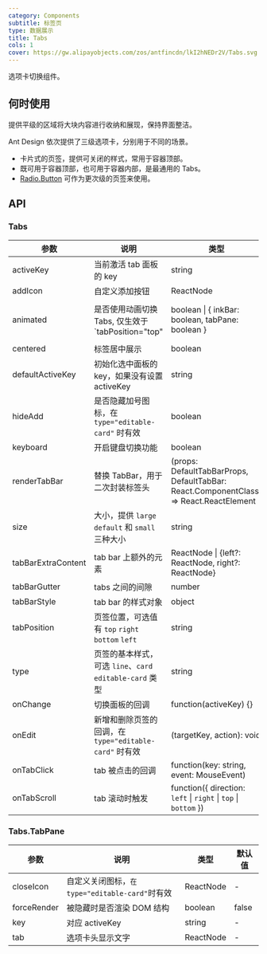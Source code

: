 ```yaml
---
category: Components
subtitle: 标签页
type: 数据展示
title: Tabs
cols: 1
cover: https://gw.alipayobjects.com/zos/antfincdn/lkI2hNEDr2V/Tabs.svg
---
```


选项卡切换组件。

## 何时使用

提供平级的区域将大块内容进行收纳和展现，保持界面整洁。

Ant Design 依次提供了三级选项卡，分别用于不同的场景。

- 卡片式的页签，提供可关闭的样式，常用于容器顶部。
- 既可用于容器顶部，也可用于容器内部，是最通用的 Tabs。
- [Radio.Button](/components/radio/#components-radio-demo-radiobutton) 可作为更次级的页签来使用。

## API

### Tabs

| 参数 | 说明 | 类型 | 默认值 | 版本 |
| --- | --- | --- | --- | --- |
| activeKey | 当前激活 tab 面板的 key | string | - |  |
| addIcon | 自定义添加按钮 | ReactNode | - | 4.4.0 |
| animated | 是否使用动画切换 Tabs, 仅生效于 \`tabPosition="top" | boolean \| { inkBar: boolean, tabPane: boolean } | `{ inkBar: true, tabPane: false }` |  |
| centered | 标签居中展示 | boolean | false | 4.4.0 |
| defaultActiveKey | 初始化选中面板的 key，如果没有设置 activeKey | string | `第一个面板` |  |
| hideAdd | 是否隐藏加号图标，在 `type="editable-card"` 时有效 | boolean | false |  |
| keyboard | 开启键盘切换功能 | boolean | true |  |
| renderTabBar | 替换 TabBar，用于二次封装标签头 | (props: DefaultTabBarProps, DefaultTabBar: React.ComponentClass) => React.ReactElement | - |  |
| size | 大小，提供 `large` `default` 和 `small` 三种大小 | string | `default` |  |
| tabBarExtraContent | tab bar 上额外的元素 | ReactNode \| {left?: ReactNode, right?: ReactNode} | - | 4.6.0 |
| tabBarGutter | tabs 之间的间隙 | number | - |  |
| tabBarStyle | tab bar 的样式对象 | object | - |  |
| tabPosition | 页签位置，可选值有 `top` `right` `bottom` `left` | string | `top` |  |
| type | 页签的基本样式，可选 `line`、`card` `editable-card` 类型 | string | `line` |  |
| onChange | 切换面板的回调 | function(activeKey) {} | - |  |
| onEdit | 新增和删除页签的回调，在 `type="editable-card"` 时有效 | (targetKey, action): void | - |  |
| onTabClick | tab 被点击的回调 | function(key: string, event: MouseEvent) | - |  |
| onTabScroll | tab 滚动时触发 | function({ direction: `left` \| `right` \| `top` \| `bottom` }) | - | 4.3.0 |

### Tabs.TabPane

| 参数 | 说明 | 类型 | 默认值 |
| --- | --- | --- | --- |
| closeIcon | 自定义关闭图标，`在 type="editable-card"`时有效 | ReactNode | - |
| forceRender | 被隐藏时是否渲染 DOM 结构 | boolean | false |
| key | 对应 activeKey | string | - |
| tab | 选项卡头显示文字 | ReactNode | - |
